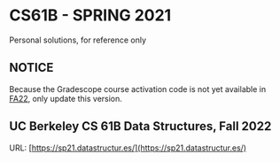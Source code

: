 # CS61B - SPRING 2021

Personal solutions, for reference only

## NOTICE 

Because the Gradescope course activation code is not yet available in [FA22](https://github.com/YinY1/CS61B-fa22), only update this version.

## UC Berkeley CS 61B Data Structures, Fall 2022

URL: [https://sp21.datastructur.es/](https://sp21.datastructur.es/)
